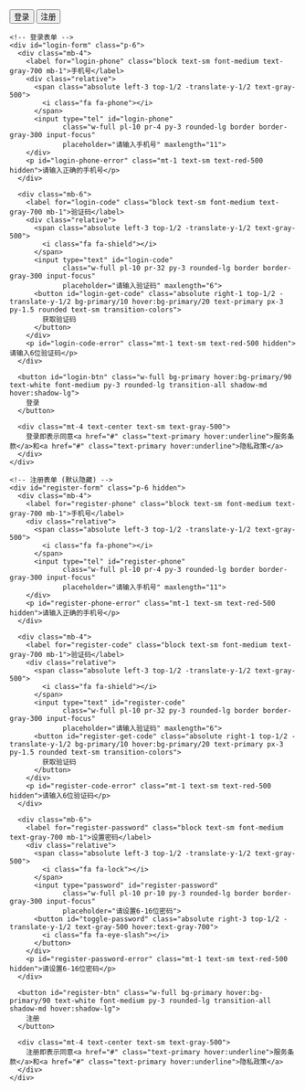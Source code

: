 <!DOCTYPE html>
<html lang="zh-CN">
<head>
  <meta charset="UTF-8">
  <meta name="viewport" content="width=device-width, initial-scale=1.0">
  <title>手机号注册登录</title>
  <!-- 引入Tailwind CSS -->
  <script src="https://cdn.tailwindcss.com"></script>
  <!-- 引入Font Awesome -->
  <link href="https://cdn.jsdelivr.net/npm/font-awesome@4.7.0/css/font-awesome.min.css" rel="stylesheet">
  
  <script>
    tailwind.config = {
      theme: {
        extend: {
          colors: {
            primary: '#165DFF',
          },
        },
      }
    }
  </script>
  
  <style type="text/tailwindcss">
    @layer utilities {
      .content-auto {
        content-visibility: auto;
      }
      .input-focus {
        @apply focus:border-primary focus:ring-2 focus:ring-primary/20 focus:outline-none;
      }
    }
  </style>
</head>
<body class="bg-gray-50 min-h-screen flex items-center justify-center p-4">
  <!-- 主容器 -->
  <div class="w-full max-w-md bg-white rounded-2xl shadow-lg overflow-hidden">
    <!-- 标题切换区 -->
    <div class="flex border-b">
      <button id="login-tab" class="flex-1 py-4 text-center font-medium text-primary border-b-2 border-primary">
        登录
      </button>
      <button id="register-tab" class="flex-1 py-4 text-center font-medium text-gray-500 hover:text-gray-700">
        注册
      </button>
    </div>
    
    <!-- 登录表单 -->
    <div id="login-form" class="p-6">
      <div class="mb-4">
        <label for="login-phone" class="block text-sm font-medium text-gray-700 mb-1">手机号</label>
        <div class="relative">
          <span class="absolute left-3 top-1/2 -translate-y-1/2 text-gray-500">
            <i class="fa fa-phone"></i>
          </span>
          <input type="tel" id="login-phone" 
                 class="w-full pl-10 pr-4 py-3 rounded-lg border border-gray-300 input-focus"
                 placeholder="请输入手机号" maxlength="11">
        </div>
        <p id="login-phone-error" class="mt-1 text-sm text-red-500 hidden">请输入正确的手机号</p>
      </div>
      
      <div class="mb-6">
        <label for="login-code" class="block text-sm font-medium text-gray-700 mb-1">验证码</label>
        <div class="relative">
          <span class="absolute left-3 top-1/2 -translate-y-1/2 text-gray-500">
            <i class="fa fa-shield"></i>
          </span>
          <input type="text" id="login-code" 
                 class="w-full pl-10 pr-32 py-3 rounded-lg border border-gray-300 input-focus"
                 placeholder="请输入验证码" maxlength="6">
          <button id="login-get-code" class="absolute right-1 top-1/2 -translate-y-1/2 bg-primary/10 hover:bg-primary/20 text-primary px-3 py-1.5 rounded text-sm transition-colors">
            获取验证码
          </button>
        </div>
        <p id="login-code-error" class="mt-1 text-sm text-red-500 hidden">请输入6位验证码</p>
      </div>
      
      <button id="login-btn" class="w-full bg-primary hover:bg-primary/90 text-white font-medium py-3 rounded-lg transition-all shadow-md hover:shadow-lg">
        登录
      </button>
      
      <div class="mt-4 text-center text-sm text-gray-500">
        登录即表示同意<a href="#" class="text-primary hover:underline">服务条款</a>和<a href="#" class="text-primary hover:underline">隐私政策</a>
      </div>
    </div>
    
    <!-- 注册表单 (默认隐藏) -->
    <div id="register-form" class="p-6 hidden">
      <div class="mb-4">
        <label for="register-phone" class="block text-sm font-medium text-gray-700 mb-1">手机号</label>
        <div class="relative">
          <span class="absolute left-3 top-1/2 -translate-y-1/2 text-gray-500">
            <i class="fa fa-phone"></i>
          </span>
          <input type="tel" id="register-phone" 
                 class="w-full pl-10 pr-4 py-3 rounded-lg border border-gray-300 input-focus"
                 placeholder="请输入手机号" maxlength="11">
        </div>
        <p id="register-phone-error" class="mt-1 text-sm text-red-500 hidden">请输入正确的手机号</p>
      </div>
      
      <div class="mb-4">
        <label for="register-code" class="block text-sm font-medium text-gray-700 mb-1">验证码</label>
        <div class="relative">
          <span class="absolute left-3 top-1/2 -translate-y-1/2 text-gray-500">
            <i class="fa fa-shield"></i>
          </span>
          <input type="text" id="register-code" 
                 class="w-full pl-10 pr-32 py-3 rounded-lg border border-gray-300 input-focus"
                 placeholder="请输入验证码" maxlength="6">
          <button id="register-get-code" class="absolute right-1 top-1/2 -translate-y-1/2 bg-primary/10 hover:bg-primary/20 text-primary px-3 py-1.5 rounded text-sm transition-colors">
            获取验证码
          </button>
        </div>
        <p id="register-code-error" class="mt-1 text-sm text-red-500 hidden">请输入6位验证码</p>
      </div>
      
      <div class="mb-6">
        <label for="register-password" class="block text-sm font-medium text-gray-700 mb-1">设置密码</label>
        <div class="relative">
          <span class="absolute left-3 top-1/2 -translate-y-1/2 text-gray-500">
            <i class="fa fa-lock"></i>
          </span>
          <input type="password" id="register-password" 
                 class="w-full pl-10 pr-10 py-3 rounded-lg border border-gray-300 input-focus"
                 placeholder="请设置6-16位密码">
          <button id="toggle-password" class="absolute right-3 top-1/2 -translate-y-1/2 text-gray-500 hover:text-gray-700">
            <i class="fa fa-eye-slash"></i>
          </button>
        </div>
        <p id="register-password-error" class="mt-1 text-sm text-red-500 hidden">请设置6-16位密码</p>
      </div>
      
      <button id="register-btn" class="w-full bg-primary hover:bg-primary/90 text-white font-medium py-3 rounded-lg transition-all shadow-md hover:shadow-lg">
        注册
      </button>
      
      <div class="mt-4 text-center text-sm text-gray-500">
        注册即表示同意<a href="#" class="text-primary hover:underline">服务条款</a>和<a href="#" class="text-primary hover:underline">隐私政策</a>
      </div>
    </div>
  </div>

  <script>
    // DOM元素
    const loginTab = document.getElementById('login-tab');
    const registerTab = document.getElementById('register-tab');
    const loginForm = document.getElementById('login-form');
    const registerForm = document.getElementById('register-form');
    const togglePassword = document.getElementById('toggle-password');
    const registerPassword = document.getElementById('register-password');
    
    // 切换登录/注册表单
    loginTab.addEventListener('click', () => {
      loginForm.classList.remove('hidden');
      registerForm.classList.add('hidden');
      loginTab.classList.add('text-primary', 'border-b-2', 'border-primary');
      loginTab.classList.remove('text-gray-500');
      registerTab.classList.remove('text-primary', 'border-b-2', 'border-primary');
      registerTab.classList.add('text-gray-500');
    });
    
    registerTab.addEventListener('click', () => {
      registerForm.classList.remove('hidden');
      loginForm.classList.add('hidden');
      registerTab.classList.add('text-primary', 'border-b-2', 'border-primary');
      registerTab.classList.remove('text-gray-500');
      loginTab.classList.remove('text-primary', 'border-b-2', 'border-primary');
      loginTab.classList.add('text-gray-500');
    });
    
    // 切换密码可见性
    togglePassword.addEventListener('click', () => {
      const type = registerPassword.getAttribute('type') === 'password' ? 'text' : 'password';
      registerPassword.setAttribute('type', type);
      togglePassword.innerHTML = type === 'password' ? 
        '<i class="fa fa-eye-slash"></i>' : 
        '<i class="fa fa-eye"></i>';
    });
    
    // 手机号验证函数
    function validatePhone(phone) {
      const reg = /^1[3-9]\d{9}$/;
      return reg.test(phone);
    }
    
    // 验证码倒计时函数
    function startCountdown(button) {
      let countdown = 60;
      button.disabled = true;
      button.classList.remove('bg-primary/10', 'hover:bg-primary/20');
      button.classList.add('bg-gray-100', 'text-gray-400', 'cursor-not-allowed');
      
      const timer = setInterval(() => {
        if (countdown <= 0) {
          clearInterval(timer);
          button.innerHTML = '获取验证码';
          button.disabled = false;
          button.classList.remove('bg-gray-100', 'text-gray-400', 'cursor-not-allowed');
          button.classList.add('bg-primary/10', 'hover:bg-primary/20', 'text-primary');
          return;
        }
        button.innerHTML = `${countdown}s后重发`;
        countdown--;
      }, 1000);
    }
    
    // 登录表单逻辑
    document.getElementById('login-get-code').addEventListener('click', () => {
      const phone = document.getElementById('login-phone').value;
      const errorEl = document.getElementById('login-phone-error');
      
      if (!validatePhone(phone)) {
        errorEl.classList.remove('hidden');
        return;
      }
      errorEl.classList.add('hidden');
      
      // 模拟发送验证码 (实际项目中调用后端接口)
      startCountdown(document.getElementById('login-get-code'));
      console.log(`向手机号 ${phone} 发送登录验证码`);
      // 实际项目中应调用后端接口发送短信
    });
    
    document.getElementById('login-btn').addEventListener('click', () => {
      const phone = document.getElementById('login-phone').value;
      const code = document.getElementById('login-code').value;
      const phoneError = document.getElementById('login-phone-error');
      const codeError = document.getElementById('login-code-error');
      let isValid = true;
      
      // 验证手机号
      if (!validatePhone(phone)) {
        phoneError.classList.remove('hidden');
        isValid = false;
      } else {
        phoneError.classList.add('hidden');
      }
      
      // 验证验证码
      if (code.length !== 6) {
        codeError.classList.remove('hidden');
        isValid = false;
      } else {
        codeError.classList.add('hidden');
      }
      
      if (isValid) {
        // 模拟登录请求 (实际项目中调用后端接口)
        document.getElementById('login-btn').innerHTML = '<i class="fa fa-spinner fa-spin mr-2"></i>登录中...';
        document.getElementById('login-btn').disabled = true;
        
        setTimeout(() => {
          alert('登录成功！');
          document.getElementById('login-btn').innerHTML = '登录';
          document.getElementById('login-btn').disabled = false;
          // 实际项目中登录成功后跳转页面
          // window.location.href = '/home';
        }, 1500);
      }
    });
    
    // 注册表单逻辑
    document.getElementById('register-get-code').addEventListener('click', () => {
      const phone = document.getElementById('register-phone').value;
      const errorEl = document.getElementById('register-phone-error');
      
      if (!validatePhone(phone)) {
        errorEl.classList.remove('hidden');
        return;
      }
      errorEl.classList.add('hidden');
      
      // 模拟发送验证码 (实际项目中调用后端接口)
      startCountdown(document.getElementById('register-get-code'));
      console.log(`向手机号 ${phone} 发送注册验证码`);
      // 实际项目中应调用后端接口发送短信
    });
    
    document.getElementById('register-btn').addEventListener('click', () => {
      const phone = document.getElementById('register-phone').value;
      const code = document.getElementById('register-code').value;
      const password = document.getElementById('register-password').value;
      const phoneError = document.getElementById('register-phone-error');
      const codeError = document.getElementById('register-code-error');
      const passwordError = document.getElementById('register-password-error');
      let isValid = true;
      
      // 验证手机号
      if (!validatePhone(phone)) {
        phoneError.classList.remove('hidden');
        isValid = false;
      } else {
        phoneError.classList.add('hidden');
      }
      
      // 验证验证码
      if (code.length !== 6) {
        codeError.classList.remove('hidden');
        isValid = false;
      } else {
        codeError.classList.add('hidden');
      }
      
      // 验证密码
      if (password.length < 6 || password.length > 16) {
        passwordError.classList.remove('hidden');
        isValid = false;
      } else {
        passwordError.classList.add('hidden');
      }
      
      if (isValid) {
        // 模拟注册请求 (实际项目中调用后端接口)
        document.getElementById('register-btn').innerHTML = '<i class="fa fa-spinner fa-spin mr-2"></i>注册中...';
        document.getElementById('register-btn').disabled = true;
        
        setTimeout(() => {
          alert('注册成功！');
          // 注册成功后切换到登录表单
          loginTab.click();
          // 填充手机号
          document.getElementById('login-phone').value = phone;
          // 重置注册按钮状态
          document.getElementById('register-btn').innerHTML = '注册';
          document.getElementById('register-btn').disabled = false;
        }, 1500);
      }
    });
    
    // 输入框实时验证
    document.getElementById('login-phone').addEventListener('input', function() {
      const errorEl = document.getElementById('login-phone-error');
      if (validatePhone(this.value)) {
        errorEl.classList.add('hidden');
      }
    });
    
    document.getElementById('register-phone').addEventListener('input', function() {
      const errorEl = document.getElementById('register-phone-error');
      if (validatePhone(this.value)) {
        errorEl.classList.add('hidden');
      }
    });
  </script>
</body>
</html>
    
